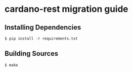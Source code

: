 # cardano-rest migration guide

## Installing Dependencies

```console
$ pip install -r requirements.txt
```

## Building Sources

```console
$ make 
```

